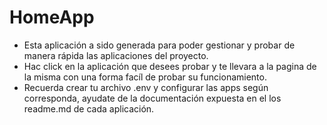 # HomeApp
* Esta aplicación a sido generada para poder gestionar y probar de manera rápida las aplicaciones del proyecto.
* Hac click en la aplicación que desees probar y te llevara a la pagina de la misma con una forma facíl de probar su funcionamiento.
* Recuerda crear tu archivo .env y configurar las apps según corresponda, ayudate de la documentación expuesta en el los readme.md de cada aplicación.